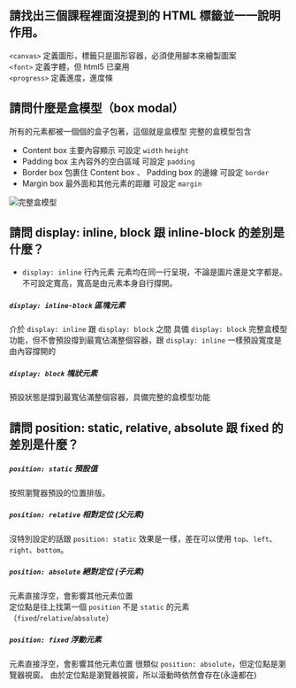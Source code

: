 ## 請找出三個課程裡面沒提到的 HTML 標籤並一一說明作用。
`<canvas>` 定義圖形，標籤只是圖形容器，必須使用腳本來繪製圖案   
`<font>`	 定義字體，但 html5 已棄用   
`<progress>` 定義進度，進度條


## 請問什麼是盒模型（box modal）
所有的元素都被一個個的盒子包著，這個就是盒模型
完整的盒模型包含
- Content box 主要內容顯示 
可設定 `width` `height`
- Padding box 主內容外的空白區域 
可設定 `padding` 
- Border box 包裹住 Content box 、 Padding box 的邊線
可設定 `border`
- Margin box 最外面和其他元素的距離
可設定 `margin`

![完整盒模型](https://mdn.mozillademos.org/files/16558/box-model.png)


## 請問 display: inline, block 跟 inline-block 的差別是什麼？

- `display: inline` 行內元素 
元素均在同一行呈現，不論是圖片還是文字都是。不可設定寬高，寬高是由元素本身自行撐開。

##### `display: inline-block` 區塊元素
介於 `display: inline` 跟 `display: block` 之間
具備 `display: block` 完整盒模型功能，但不會預設撐到最寬佔滿整個容器，跟 `display: inline` 一樣預設寬度是由內容撐開的

##### `display: block` 塊狀元素
預設狀態是撐到最寬佔滿整個容器，具備完整的盒模型功能


## 請問 position: static, relative, absolute 跟 fixed 的差別是什麼？

##### `position: static` 預設值
按照瀏覽器預設的位置排版。  

##### `position: relative` 相對定位 (父元素)
沒特別設定的話跟 `position: static` 效果是一樣，差在可以使用 `top`、`left`、`right`、`bottom`。


##### `position: absolute` 絕對定位 (子元素)
元素直接浮空，會影響其他元素位置  
定位點是往上找第一個 `position` 不是 `static` 的元素（`fixed`/`relative`/`absolute`）


##### `position: fixed` 浮動元素
元素直接浮空，會影響其他元素位置
很類似 `position: absolute`，但定位點是瀏覽器視窗。
由於定位點是瀏覽器視窗，所以滾動時依然會存在(永遠都在)

